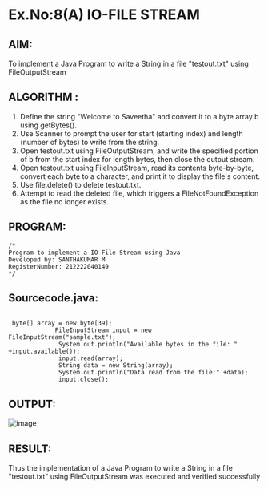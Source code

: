 # Ex.No:8(A)           IO-FILE STREAM
## AIM:
To implement a Java Program to write a String in a file "testout.txt" using FileOutputStream

## ALGORITHM :
1.  Define the string "Welcome to Saveetha" and convert it to a byte array b using getBytes().
2.	Use Scanner to prompt the user for start (starting index) and length (number of bytes) to write from the string.
3.	Open testout.txt using FileOutputStream, and write the specified portion of b from the start index for length bytes, then close the output stream.
4.	Open testout.txt using FileInputStream, read its contents byte-by-byte, convert each byte to a character, and print it to display the file's content.
5.	Use file.delete() to delete testout.txt.
6.	Attempt to read the deleted file, which triggers a FileNotFoundException as the file no longer exists.


## PROGRAM:
 ```
/*
Program to implement a IO File Stream using Java
Developed by: SANTHAKUMAR M
RegisterNumber: 212222040149
*/
```

## Sourcecode.java:
```

 byte[] array = new byte[39];
             FileInputStream input = new FileInputStream("sample.txt");
              System.out.println("Available bytes in the file: " +input.available());
              input.read(array);
              String data = new String(array);
              System.out.println("Data read from the file:" +data);
              input.close();
```






## OUTPUT:

![image](https://github.com/user-attachments/assets/0ce05546-a859-4626-8896-29120f20ac6c)


## RESULT:
Thus the implementation of a Java Program to write a String in a file "testout.txt" using FileOutputStream was executed and verified successfully

